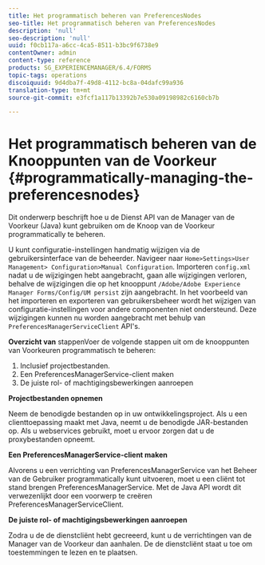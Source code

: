 ```yaml
---
title: Het programmatisch beheren van PreferencesNodes
seo-title: Het programmatisch beheren van PreferencesNodes
description: 'null'
seo-description: 'null'
uuid: f0cb117a-a6cc-4ca5-8511-b3bc9f6738e9
contentOwner: admin
content-type: reference
products: SG_EXPERIENCEMANAGER/6.4/FORMS
topic-tags: operations
discoiquuid: 9d4dba7f-49d8-4112-bc8a-04dafc99a936
translation-type: tm+mt
source-git-commit: e3fcf1a117b13392b7e530a09198982c6160cb7b

---
```



# Het programmatisch beheren van de Knooppunten van de Voorkeur {#programmatically-managing-the-preferencesnodes}

Dit onderwerp beschrijft hoe u de Dienst API van de Manager van de Voorkeur (Java) kunt gebruiken om de Knoop van de Voorkeur programmatically te beheren.

U kunt configuratie-instellingen handmatig wijzigen via de gebruikersinterface van de beheerder. Navigeer naar `Home>Settings>User Management> Configuration>Manual Configuration`. Importeren `config.xml` nadat u de wijzigingen hebt aangebracht, gaan alle wijzigingen verloren, behalve de wijzigingen die op het knooppunt `/Adobe/Adobe Experience Manager Forms/Config/UM persist` zijn aangebracht. In het voorbeeld van het importeren en exporteren van gebruikersbeheer wordt het wijzigen van configuratie-instellingen voor andere componenten niet ondersteund. Deze wijzigingen kunnen nu worden aangebracht met behulp van `PreferencesManagerServiceClient` API&#39;s.

**Overzicht van** stappenVoer de volgende stappen uit om de knooppunten van Voorkeuren programmatisch te beheren:

1. Inclusief projectbestanden.
1. Een PreferencesManagerService-client maken
1. De juiste rol- of machtigingsbewerkingen aanroepen

**Projectbestanden opnemen**

Neem de benodigde bestanden op in uw ontwikkelingsproject. Als u een clienttoepassing maakt met Java, neemt u de benodigde JAR-bestanden op. Als u webservices gebruikt, moet u ervoor zorgen dat u de proxybestanden opneemt.

**Een PreferencesManagerService-client maken**

Alvorens u een verrichting van PreferencesManagerService van het Beheer van de Gebruiker programmatically kunt uitvoeren, moet u een cliënt tot stand brengen PreferencesManagerService. Met de Java API wordt dit verwezenlijkt door een voorwerp te creëren PreferencesManagerServiceClient.

**De juiste rol- of machtigingsbewerkingen aanroepen**

Zodra u de de dienstcliënt hebt gecreeerd, kunt u de verrichtingen van de Manager van de Voorkeur dan aanhalen. De de dienstcliënt staat u toe om toestemmingen te lezen en te plaatsen.
